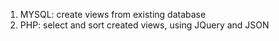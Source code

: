 1. MYSQL: create views from existing database
2. PHP: select and sort created views, using JQuery and JSON
